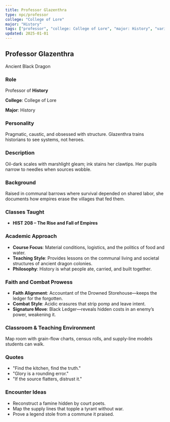 ```yaml
---
title: Professor Glazenthra
type: npc/professor
college: "College of Lore"
major: "History"
tags: ["professor", "college: College of Lore", "major: History", "variant:black"]
updated: 2025-01-01
---
```


## Professor Glazenthra

Ancient Black Dragon

### Role

Professor of **History**

**College**: College of Lore

**Major**: History

### Personality

Pragmatic, caustic, and obsessed with structure. Glazenthra trains historians to see systems, not heroes.

### Description

Oil-dark scales with marshlight gleam; ink stains her clawtips. Her pupils narrow to needles when sources wobble.

### Background

Raised in communal barrows where survival depended on shared labor, she documents how empires erase the villages that fed them.

### Classes Taught

- **HIST 208 – The Rise and Fall of Empires**



### Academic Approach

- **Course Focus**: Material conditions, logistics, and the politics of food and water.
- **Teaching Style**: Provides lessons on the communal living and societal structures of ancient dragon colonies.
- **Philosophy**: History is what people ate, carried, and built together.

### Faith and Combat Prowess

- **Faith Alignment**: Accountant of the Drowned Storehouse—keeps the ledger for the forgotten.
- **Combat Style**: Acidic erasures that strip pomp and leave intent.
- **Signature Move**: Black Ledger—reveals hidden costs in an enemy’s power, weakening it.

### Classroom & Teaching Environment

Map room with grain-flow charts, census rolls, and supply-line models students can walk.

### Quotes

- "Find the kitchen, find the truth."
- "Glory is a rounding error."
- "If the source flatters, distrust it."

### Encounter Ideas

- Reconstruct a famine hidden by court poets.
- Map the supply lines that topple a tyrant without war.
- Prove a legend stole from a commune it praised.
